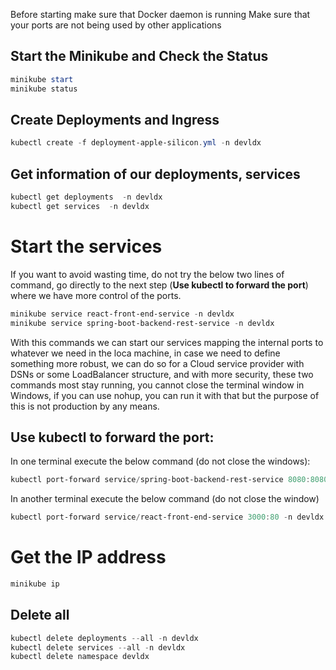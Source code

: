 Before starting make sure that Docker daemon is running
Make sure that your ports are not being used by other applications

## Start the Minikube and Check the Status

```powershell
minikube start
minikube status
```

## Create Deployments and Ingress
```powershell
kubectl create -f deployment-apple-silicon.yml -n devldx
```

## Get information of our deployments, services
```powershell
kubectl get deployments  -n devldx
kubectl get services  -n devldx
```

# Start the services
If you want to avoid wasting time, do not try the below two lines of command, go directly to the next step (**Use kubectl to forward the port**) where we have more control of the ports.

```powershell
minikube service react-front-end-service -n devldx
minikube service spring-boot-backend-rest-service -n devldx
```

With this commands we can start our services mapping the internal ports to whatever we need in the loca machine, in case we need to define something more robust, we can do so for a Cloud service provider with DSNs or some LoadBalancer structure, and with more security, these two commands most stay running, you cannot close the terminal window in Windows, if you can use nohup, you can run it with that but the purpose of this is not production by any means.

## Use kubectl to forward the port:

In one terminal execute the below command (do not close the windows):

```powershell
kubectl port-forward service/spring-boot-backend-rest-service 8080:8080 -n devldx
```

In another terminal execute the below command (do not close the window)

```powershell
kubectl port-forward service/react-front-end-service 3000:80 -n devldx
```

# Get the IP address

```powershell
minikube ip
```

## Delete all

```powershell
kubectl delete deployments --all -n devldx
kubectl delete services --all -n devldx
kubectl delete namespace devldx
```
